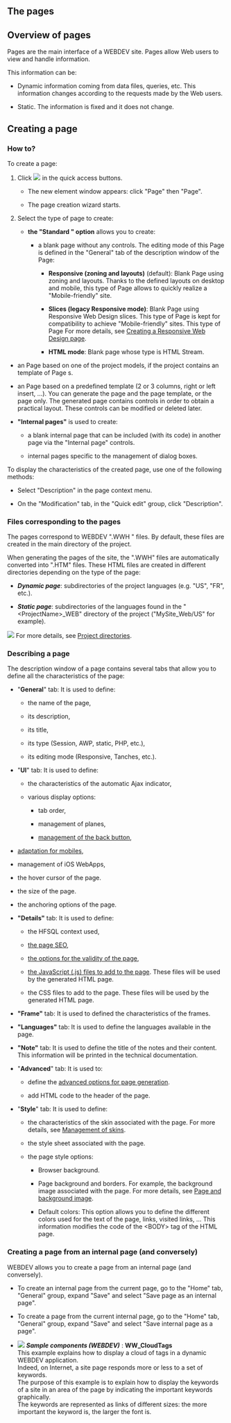 


## The pages
			



<a name="NOTE1"></a>
<a name="NOTE1_1"></a>


## Overview of pages
<a name="overview_pages_ELTTEXTE000273"></a>
Pages are the main interface of a WEBDEV site. Pages allow Web users to view and handle information.

This information can be:

- Dynamic information coming from data files, queries, etc. This information changes according to the requests made by the Web users.

- Static. The information is fixed and it does not change.




<a name="NOTE2"></a>
<a name="NOTE2_1"></a>


## Creating a page
<a name="creating_page_ELTTEXTE000297"></a>


### How to?
<a name="how_ELTPARAGRAPHE000023"></a>

To create a page: 

1. Click ![](https://doc.pcsoft.fr/en-US/images/image.awp?langid=3&name=ico_nouveau.gif)
 in the quick access buttons. 

	- The new element window appears: click "Page" then "Page".

	- The page creation wizard starts.




2. Select the type of page to create:

	- **the "Standard " option** allows you to create: 

		- a blank page without any controls. 
						The editing mode of this Page is defined in the "General" tab of the description window of the Page: 

			- **Responsive (zoning and layouts)** (default): Blank Page using zoning and layouts.
										Thanks to the defined layouts on desktop and mobile, this type of Page allows to quickly realize a "Mobile-friendly" site. 

			- **Slices (legacy Responsive mode)**: Blank Page using Responsive Web Design slices. 
										This type of Page is kept for compatibility to achieve "Mobile-friendly" sites. This type of Page 
										For more details, see [Creating a Responsive Web Design page](../WDChamp/9000168.md). 

			- **HTML mode**: Blank page whose type is HTML Stream. 




- an Page based on one of the project models, if the project contains an template of Page s.  

- an Page based on a predefined template (2 or 3 columns, right or left insert, ...). 
						You can generate the page and the page template, or the page only. 
						The generated page contains controls in order to obtain a practical layout. These controls can be modified or deleted later. 

- **"Internal pages"** is used to create: 

	- a blank internal page that can be included (with its code) in another page via the "Internal page" controls. 

	- internal pages specific to the management of dialog boxes. 




To display the characteristics of the created page, use one of the following methods: 

- Select "Description" in the page context menu.

- On the "Modification" tab, in the "Quick edit" group, click "Description".



<a name="NOTE2_2"></a>


### Files corresponding to the pages
<a name="files_corresponding_the_pages_ELTPARAGRAPHE000105"></a>

The pages correspond to WEBDEV ".WWH " files. By default, these files are created in the main directory of the project.

When generating the pages of the site, the ".WWH" files are automatically converted into ".HTM" files. These HTML files are created in different directories depending on the type of the page:

- ***Dynamic page***: subdirectories of the project languages (e.g. "US", "FR", etc.).

- ***Static page***: subdirectories of the languages found in the "&lt;ProjectName&gt;_WEB" directory of the project ("MySite_Web/US" for example).


![](https://doc.pcsoft.fr/en-US/images/image.awp?langid=3&name=RepPageDynStat.gif)
For more details, see [Project directories](../Editeurs/2030003.md).
<a name="NOTE2_3"></a>


### Describing a page
<a name="describing_page_ELTPARAGRAPHE000123"></a>

The description window of a page contains several tabs that allow you to define all the characteristics of the page:

- "**General**" tab: It is used to define: 

	- the name of the page, 

	- its description, 

	- its title, 

	- its type (Session, AWP, static, PHP, etc.),

	- its editing mode (Responsive, Tanches, etc.).




- "**UI**" tab: It is used to define: 

	- the characteristics of the automatic Ajax indicator, 

	- various display options: 

		- tab order, 

		- management of planes,

		- [management of the back button](../WDChamp/1012001.md),




- [adaptation for mobiles](../Editeurs/2030057.md), 

- management of iOS WebApps,

- the hover cursor of the page. 

- the size of the page. 

- the anchoring options of the page. 

- **"Details"** tab:  It is used to define:

	- the HFSQL context used, 

	- [the page SEO](../Editeurs/2030037.md),

	- [the options for the validity of the page](../WDChamp/1012021.md),

	- [the JavaScript (.js) files to add to the page](../Editeurs/1012027.md). These files will be used by the generated HTML page.

	- the CSS files to add to the page. These files will be used by the generated HTML page.




- **"Frame"** tab: It is used to defined the characteristics of the frames.

- **"Languages"** tab: It is used to define the languages available in the page.

- **"Note"** tab: It is used to define the title of the notes and their content. This information will be printed in the technical documentation.

- "**Advanced**" tab: It is used to:

	- define the [advanced options for page generation](../WDChamp/1012030.md).

	- add HTML code to the header of the page.




- "**Style**" tab: It is used to define:

	- the characteristics of the skin associated with the page. For more details, see [Management of skins](../Editeurs/2016020.md). 

	- the style sheet associated with the page.

	- the page style options: 

		- Browser background. 

		- Page background and borders. For example, the background image associated with the page. For more details, see [Page and background image](../WDChamp/1012031.md). 

		- Default colors: This option allows you to define the different colors used for the text of the page, links, visited links, ... This information modifies the code of the &lt;BODY&gt; tag of the HTML page.






<a name="NOTE2_4"></a>


### Creating a page from an internal page (and conversely)
<a name="creating_page_from_internal_page_and_conversely_ELTPARAGRAPHE000195"></a>

WEBDEV allows you to create a page from an internal page (and conversely).

- To create an internal page from the current page, go to the "Home" tab, "General" group, expand "Save" and select "Save page as an internal page".

- To create a page from the current internal page, go to the "Home" tab, "General" group, expand "Save" and select "Save internal page as a page".





- ![](https://doc.pcsoft.fr/en-US/images/image.awp?langid=3&name=WW_CloudTags.gif) ***Sample components (WEBDEV)*** : **WW_CloudTags** <br>This example explains how to display a cloud of tags in a dynamic WEBDEV application.<br>Indeed, on Internet, a site page responds more or less to a set of keywords.<br>The purpose of this example is to explain how to display the keywords of a site in an area of the page by indicating the important keywords graphically.<br>The keywords are represented as links of different sizes: the more important the keyword is, the larger the font is.


